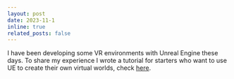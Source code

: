 ```yaml
---
layout: post
date: 2023-11-1
inline: true
related_posts: false
---
```


I have been developing some VR environments with Unreal Engine these days. To share my experience I wrote a tutorial for starters who want to use UE to create their own virtual worlds, check [here](https://github.com/luoqinpei/assets/pdf/UE.pdf). 